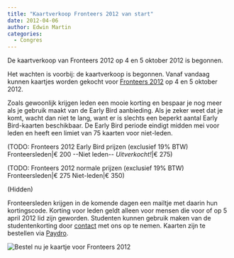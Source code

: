 ```yaml
---
title: "Kaartverkoop Fronteers 2012 van start"
date: 2012-04-06
author: Edwin Martin
categories: 
  - Congres
---
```

De kaartverkoop van Fronteers 2012 op 4 en 5 oktober 2012 is begonnen.

Het wachten is voorbij: de kaartverkoop is begonnen. Vanaf vandaag kunnen kaartjes worden gekocht voor [Fronteers 2012](/congres/2012) op 4 en 5 oktober 2012.

Zoals gewoonlijk krijgen leden een mooie korting en bespaar je nog meer als je gebruik maakt van de Early Bird aanbieding. Als je zeker weet dat je komt, wacht dan niet te lang, want er is slechts een beperkt aantal Early Bird-kaarten beschikbaar. De Early Bird periode eindigt midden mei voor leden en heeft een limiet van 75 kaarten voor niet-leden.

(TODO: Fronteers 2012 Early Bird prijzen (exclusief 19% BTW)
Fronteersleden|€ 200
--Niet leden-- *Uitverkocht!*|€ 275)

(TODO: Fronteers 2012 normale prijzen (exclusief 19% BTW)
Fronteersleden|€ 275
Niet-leden|€ 350)

(Hidden)

Fronteersleden krijgen in de komende dagen een mailtje met daarin hun kortingscode. Korting voor leden geldt alleen voor mensen die voor of op 5 april 2012 lid zijn geworden. Studenten kunnen gebruik maken van de studentenkorting door [contact](/contact) met ons op te nemen. Kaarten zijn te bestellen via [Paydro](https://fronteers.paydro.net/).

![[Bestel nu je kaartje voor Fronteers 2012](http://fronteers.paydro.net/)](https://fronteers.nl/_img/congres/2012/graphics/buttons/buy.png)
